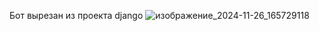 Бот вырезан из проекта django
![изображение_2024-11-26_165729118](https://github.com/user-attachments/assets/5f170641-e3bf-471e-8468-5c22bf719bc9)
